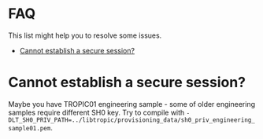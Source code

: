 # FAQ

This list might help you to resolve some issues.

- [Cannot establish a secure session?](#cannot-establish-a-secure-session)

# Cannot establish a secure session?

Maybe you have TROPIC01 engineering sample - some of older engineering samples require different SH0 key. Try to compile with `-DLT_SH0_PRIV_PATH=../libtropic/provisioning_data/sh0_priv_engineering_sample01.pem`.